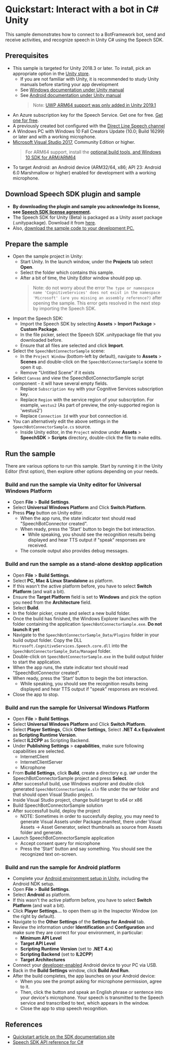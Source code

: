 # Quickstart: Interact with a bot in C# Unity

This sample demonstrates how to connect to a BotFramework bot, send and receive activities, and recognize speech in Unity C# using the Speech SDK.

## Prerequisites

* This sample is targeted for Unity 2018.3 or later. To install, pick an appropriate option in the [Unity store](https://store.unity.com).
  * If you are not familiar with Unity, it is recommended to study Unity manuals before starting your app development
  * See [Windows documentation under Unity manual](https://docs.unity3d.com/Manual/Windows.html)
  * See [Android documentation under Unity manual](https://docs.unity3d.com/Manual/android.html)
    >Note:
    >[UWP ARM64 support was only added in Unity 2019.1](https://blogs.unity3d.com/2019/04/16/introducing-unity-2019-1/#universal)
* An Azure subscription key for the Speech Service. Get one for free. [Get one for free](https://docs.microsoft.com/azure/cognitive-services/speech-service/get-started).
* A previously created bot configured with the [Direct Line Speech channel](https://docs.microsoft.com/azure/bot-service/bot-service-channel-connect-directlinespeech)
* A Windows PC with Windows 10 Fall Creators Update (10.0; Build 16299) or later and with a working microphone.
* [Microsoft Visual Studio 2017](https://www.visualstudio.com/), Community Edition or higher.
    > For ARM64 support, install the [optional build tools, and Windows 10 SDK for ARM/ARM64](https://blogs.windows.com/buildingapps/2018/11/15/official-support-for-windows-10-on-arm-development/)
* To target Android: an Android device (ARM32/64, x86; API 23: Android 6.0 Marshmallow or higher) enabled for development  with a working microphone.

## Download Speech SDK plugin and sample

* **By downloading the plugin and sample you acknowledge its license, see [Speech SDK license agreement](https://aka.ms/csspeech/license201809).**
* The Speech SDK for Unity (Beta) is packaged as a Unity asset package (.unitypackage). Download it from [here](https://aka.ms/csspeech/unitypackage).
* Also, [download the sample code to your development PC.](/README.md#get-the-samples)

## Prepare the sample

* Open the sample project in Unity:
  * Start Unity. In the launch window, under the **Projects** tab select **Open**.
  * Select the folder which contains this sample.
  * After a bit of time, the Unity Editor window should pop up.
    > Note: do not worry about the error  `The type or namespace name
    > 'CognitiveServices' does not exist in the namespace 'Microsoft' (are you
    > missing an assembly reference?)` after opening the sample. This error
    > gets resolved in the next step by importing the Speech SDK.
* Import the Speech SDK:
  * Import the Speech SDK by selecting **Assets** > **Import Package** > **Custom Package**.
  * In the file picker, select the Speech SDK .unitypackage file that you downloaded before.
  * Ensure that all files are selected and click **Import**.
* Select the `SpeechBotConnectorSample` scene:
  * In the `Project Window` (bottom-left by default), navigate to **Assets** > **Scenes** and double-click on the `SpeechBotConnectorSample` scene to open it up.
  * Remove "Untitled Scene" if it exists
* Select `Canvas` and view the SpeechBotConnectorSample script component - it will have several empty fields.
  * Replace `Subscription Key` with your Cognitive Services subscription key.
  * Replace `Region` with the service region of your subscription. For example, `westus2` (As part of preview, the only-supported region is 'westus2')
  * Replace `Connection Id` with your bot connection id.
* You can alternatively edit the above settings in the `SpeechBotConnectorSample.cs` source.
  * Inside Unity editor, in the `Project` window under **Assets** > **SpeechSDK** > **Scripts** directory, double-click the file to make edits.

## Run the sample

There are various options to run this sample.
Start by running it in the Unity Editor (first option), then explore other options depending on your needs.

### Build and run the sample via Unity editor for Universal Windows Platform

* Open **File** \> **Build Settings**.
* Select **Universal Windows Platform** and Click **Switch Platform**.
* Press **Play** button on Unity editor.
  * When the app runs, the state indicator text should read "SpeechBotConnector created".
  * When ready, press the 'Start' button to begin the bot interaction.
    * While speaking, you should see the recognition results being displayed and hear TTS output if "speak" responses are received.
  * The console output also provides debug messages.

### Build and run the sample as a stand-alone desktop application

* Open **File** > **Build Settings**.
* Select **PC, Mac & Linux Standalone** as platform.
* If this wasn't the active platform before, you have to select **Switch Platform** (and wait a bit).
* Ensure the **Target Platform** field is set to **Windows** and pick the option you need from the **Architecture** field.
* Select **Build**.
* In the folder picker, create and select a new build folder.
* Once the build has finished, the Windows Explorer launches with the folder containing the application `SpeechBotConnectorSample.exe`. **Do not launch it yet**
* Navigate to the `SpeechBotConnectorSample_Data/Plugins` folder in your build output folder. Copy the DLL `Microsoft.CognitiveServices.Speech.core.dll` into the `SpeechBotConnectorSample_Data/Managed` folder.
* Double-click on `SpeechBotConnectorSample.exe` in the build output folder to start the application.
* When the app runs, the state indicator text should read "SpeechBotConnector created".
* When ready, press the 'Start' button to begin the bot interaction.
  * While speaking, you should see the recognition results being displayed and hear TTS output if "speak" responses are received.
* Close the app to stop.

### Build and run the sample for Universal Windows Platform

* Open **File** \> **Build Settings**.
* Select **Universal Windows Platform** and Click **Switch Platform**.
* Select **Player Settings**, Click **Other Settings**, Select **.NET 4.x Equivalent** as **Scripting Runtime Version**.
* Select **IL2CPP** as Scripting Backend.
* Under **Publishing Settings** \> **capabilities**, make sure following capabilities are selected.
  * InternetClient
  * InternetClientServer
  * Microphone
* From **Build Settings**, click **Build**, create a directory e.g. `UWP` under the SpeechBotConnectorSample project and press **Select**.
* After successfull build, use Windows explorer and double click generated `SpeechBotConnectorSample.sln` file under the `UWP` folder and that should open Visual Studio project.
* Inside Visual Studio project, change build target to x64 or x86
* Build SpeechBotConnectorSample solution
* After successfull build, deploy the project
  * NOTE: Sometimes in order to succesfully deploy, you may need to generate Visual Assets under Package.manifest, there under
          Visual Assets -> Asset Generator, select thumbnails as source from Assets folder and generate.
* Launch SpeechBotConnectorSample application
  * Accept consent query for microphone
  * Press the 'Start' button and say something. You should see the recognized text on-screen.

### Build and run the sample for Android platform

* Complete your [Android environment setup in Unity](https://docs.unity3d.com/Manual/android-sdksetup.html), including the Android NDK setup.
* Open **File** > **Build Settings**.
* Select **Android** as platform.
* If this wasn't the active platform before, you have to select **Switch Platform** (and wait a bit).
* Click **Player Settings...** to open them up in the Inspector Window (on the right by default).
* Navigate to the **Other Settings** of the **Settings for Android** tab.
* Review the information under **Identification** and **Configuration** and make sure they are correct for your environment, in particular:
  * **Minimum API Level**
  * **Target API Level**
  * **Scripting Runtime Version** (set to **.NET 4.x**)
  * **Scripting Backend** (set to **IL2CPP**)
  * **Target Architectures**
* Connect your [developer-enabled](https://developer.android.com/studio/debug/dev-options) Android device to your PC via USB.
* Back in the **Build Settings** window, click **Build And Run**.
* After the build completes, the app launches on your Android device:
  * When you see the prompt asking for microphone permission, agree to it.
  * Then, click the button and speak an English phrase or sentence into your device's microphone. Your speech is transmitted to the Speech service and transcribed to text, which appears in the window.
  * Close the app to stop speech recognition.

## References

* [Quickstart article on the SDK documentation site](https://docs.microsoft.com/azure/cognitive-services/speech-service/quickstart-unity)
* [Speech SDK API reference for C#](https://aka.ms/csspeech/csharpref)
